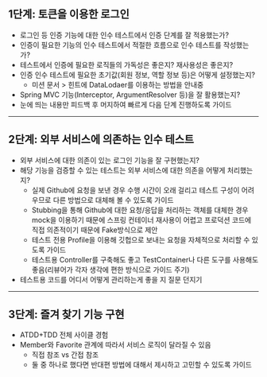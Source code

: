## 1단계: 토큰을 이용한 로그인

- 로그인 등 인증 기능에 대한 인수 테스트에서 인증 단계를 잘 적용했는가?
- 인증이 필요한 기능의 인수 테스트에서 적절한 흐름으로 인수 테스트를 작성했는가?
- 테스트에서 인증에 필요한 로직들의 가독성은 좋은지? 재사용성은 좋은지?
- 인증 인수 테스트에 필요한 초기값(회원 정보, 역할 정보 등)은 어떻게 설정했는지?
  - 미션 문서 > 힌트에 DataLodaer를 이용하는 방법을 안내중
- Spring MVC 기능(Interceptor, ArgumentResolver 등)을 잘 활용했는지?
- 눈에 띄는 내용만 피드백 후 머지하여 빠르게 다음 단계 진행하도록 가이드

---

## 2단계: 외부 서비스에 의존하는 인수 테스트

- 외부 서비스에 대한 의존이 있는 로그인 기능을 잘 구현했는지? 
- 해당 기능을 검증할 수 있는 테스트는 외부 서비스에 대한 의존을 어떻게 처리했는지?
  - 실제 Github에 요청을 보낸 경우 수행 시간이 오래 걸리고 테스트 구성이 어려우므로 다른 방법으로 대체해 볼 수 있도록 가이드
  - Stubbing을 통해 Github에 대한 요청/응답을 처리하는 객체를 대체한 경우 mock을 이용하기 때문에 스프링 컨테이너 재사용이 어렵고 프로덕션 코드에 직접 의존적이기 때문에 Fake방식으로 제안
  - 테스트 전용 Profile을 이용해 깃헙으로 보내는 요청을 자체적으로 처리할 수 있도록 가이드
  - 테스트용 Controller를 구축해도 좋고 TestContainer나 다른 도구를 사용해도 좋음(리뷰어가 각자 생각에 편한 방식으로 가이드 주기)
- 테스트용 코드를 어디서 어떻게 관리하는게 좋을 지 질문 던지기

---

## 3단계: 즐겨 찾기 기능 구현

- ATDD+TDD 전체 사이클 경험
- Member와 Favorite 관계에 따라서 서비스 로직이 달라질 수 있음
  - 직접 참조 vs 간접 참조
  - 둘 중 하나로 했다면 반대편 방법에 대해서 제시하고 고민할 수 있도록 가이드
